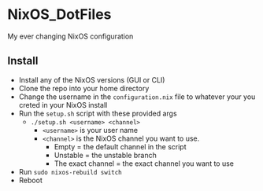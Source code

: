 # NixOS_DotFiles
My ever changing NixOS configuration


## Install

* Install any of the NixOS versions (GUI or CLI)
* Clone the repo into your home directory
* Change the username in the `configuration.nix` file to whatever your you creted in your NixOS install
* Run the `setup.sh` script with these provided args
  * `./setup.sh <username> <channel>`
    * `<username>` is your user name
    * `<channel>` is the NixOS channel you want to use. 
      * Empty = the default channel in the script
      * Unstable = the unstable branch
      * The exact channel = the exact channel you want to use
* Run `sudo nixos-rebuild switch`
* Reboot